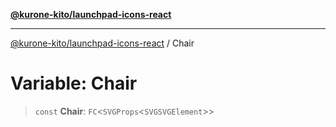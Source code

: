 [**@kurone-kito/launchpad-icons-react**](../README.md)

***

[@kurone-kito/launchpad-icons-react](../globals.md) / Chair

# Variable: Chair

> `const` **Chair**: `FC`\<`SVGProps`\<`SVGSVGElement`\>\>
